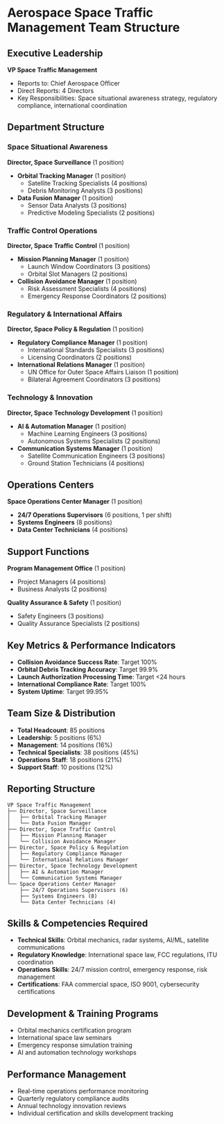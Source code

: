 # Aerospace Space Traffic Management Team Structure

## Executive Leadership
**VP Space Traffic Management**
- Reports to: Chief Aerospace Officer
- Direct Reports: 4 Directors
- Key Responsibilities: Space situational awareness strategy, regulatory compliance, international coordination

## Department Structure

### Space Situational Awareness
**Director, Space Surveillance** (1 position)
- **Orbital Tracking Manager** (1 position)
  - Satellite Tracking Specialists (4 positions)
  - Debris Monitoring Analysts (3 positions)
- **Data Fusion Manager** (1 position)
  - Sensor Data Analysts (3 positions)
  - Predictive Modeling Specialists (2 positions)

### Traffic Control Operations
**Director, Space Traffic Control** (1 position)
- **Mission Planning Manager** (1 position)
  - Launch Window Coordinators (3 positions)
  - Orbital Slot Managers (2 positions)
- **Collision Avoidance Manager** (1 position)
  - Risk Assessment Specialists (4 positions)
  - Emergency Response Coordinators (2 positions)

### Regulatory & International Affairs
**Director, Space Policy & Regulation** (1 position)
- **Regulatory Compliance Manager** (1 position)
  - International Standards Specialists (3 positions)
  - Licensing Coordinators (2 positions)
- **International Relations Manager** (1 position)
  - UN Office for Outer Space Affairs Liaison (1 position)
  - Bilateral Agreement Coordinators (3 positions)

### Technology & Innovation
**Director, Space Technology Development** (1 position)
- **AI & Automation Manager** (1 position)
  - Machine Learning Engineers (3 positions)
  - Autonomous Systems Specialists (2 positions)
- **Communication Systems Manager** (1 position)
  - Satellite Communication Engineers (3 positions)
  - Ground Station Technicians (4 positions)

## Operations Centers
**Space Operations Center Manager** (1 position)
- **24/7 Operations Supervisors** (6 positions, 1 per shift)
- **Systems Engineers** (8 positions)
- **Data Center Technicians** (4 positions)

## Support Functions
**Program Management Office** (1 position)
- Project Managers (4 positions)
- Business Analysts (2 positions)

**Quality Assurance & Safety** (1 position)
- Safety Engineers (3 positions)
- Quality Assurance Specialists (2 positions)

## Key Metrics & Performance Indicators
- **Collision Avoidance Success Rate**: Target 100%
- **Orbital Debris Tracking Accuracy**: Target 99.9%
- **Launch Authorization Processing Time**: Target <24 hours
- **International Compliance Rate**: Target 100%
- **System Uptime**: Target 99.95%

## Team Size & Distribution
- **Total Headcount**: 85 positions
- **Leadership**: 5 positions (6%)
- **Management**: 14 positions (16%)
- **Technical Specialists**: 38 positions (45%)
- **Operations Staff**: 18 positions (21%)
- **Support Staff**: 10 positions (12%)

## Reporting Structure
```
VP Space Traffic Management
├── Director, Space Surveillance
│   ├── Orbital Tracking Manager
│   └── Data Fusion Manager
├── Director, Space Traffic Control
│   ├── Mission Planning Manager
│   └── Collision Avoidance Manager
├── Director, Space Policy & Regulation
│   ├── Regulatory Compliance Manager
│   └── International Relations Manager
├── Director, Space Technology Development
│   ├── AI & Automation Manager
│   └── Communication Systems Manager
└── Space Operations Center Manager
    ├── 24/7 Operations Supervisors (6)
    ├── Systems Engineers (8)
    └── Data Center Technicians (4)
```

## Skills & Competencies Required
- **Technical Skills**: Orbital mechanics, radar systems, AI/ML, satellite communications
- **Regulatory Knowledge**: International space law, FCC regulations, ITU coordination
- **Operations Skills**: 24/7 mission control, emergency response, risk management
- **Certifications**: FAA commercial space, ISO 9001, cybersecurity certifications

## Development & Training Programs
- Orbital mechanics certification program
- International space law seminars
- Emergency response simulation training
- AI and automation technology workshops

## Performance Management
- Real-time operations performance monitoring
- Quarterly regulatory compliance audits
- Annual technology innovation reviews
- Individual certification and skills development tracking